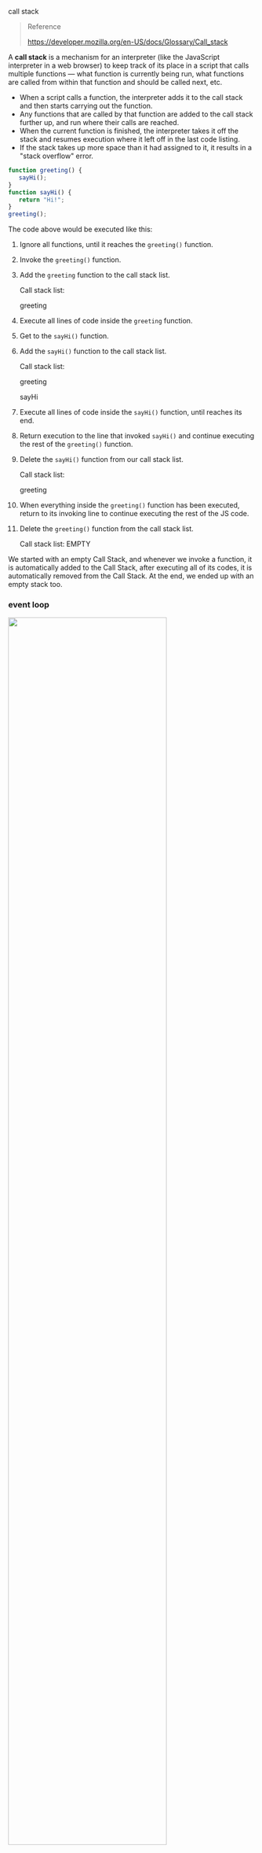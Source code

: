 call stack

> Reference
>
> https://developer.mozilla.org/en-US/docs/Glossary/Call_stack

A **call stack** is a mechanism for an interpreter (like  the JavaScript interpreter in a web browser) to keep track of its place  in a script that calls multiple functions — what function is currently being run, what functions are called from within that function and should be called next, etc.

- When a script calls a function, the interpreter adds it to the call stack and then starts carrying out the function.
- Any functions that are called by that function are added to the call stack further up, and run where their calls are reached.
- When the current function is finished, the interpreter takes it off  the stack and resumes execution where it left off in the last code  listing.
- If the stack takes up more space than it had assigned to it, it results in a "stack overflow" error.



```js
function greeting() {
   sayHi();
}
function sayHi() {
   return "Hi!";
}
greeting();
```

The code above would be executed like this:

1. Ignore all functions, until it reaches the `greeting()` function.

2. Invoke the `greeting()` function.

3. Add the `greeting` function to the call stack list.

   Call stack list:

   greeting

4. Execute all lines of code inside the `greeting` function.

5. Get to the `sayHi()` function.

6. Add the `sayHi()` function to the call stack list.

   Call stack list:

   greeting

   sayHi

7. Execute all lines of code inside the `sayHi()` function, until reaches its end.

8. Return execution to the line that invoked `sayHi()` and continue executing the rest of the `greeting()` function.

9. Delete the `sayHi()` function from our call stack list.

   Call stack list:

   greeting

10. When everything inside the `greeting()` function has been executed, return to its invoking line to continue executing the rest of the JS code.

11. Delete the `greeting()` function from the call stack list.

    Call stack list: EMPTY


We started with an empty Call Stack, and whenever we invoke a function,  it is automatically added to the Call Stack, after executing all of its  codes, it is automatically removed from the Call Stack. At the end, we  ended up with an empty stack too.



### event loop

<img width="80%" src="https://user-gold-cdn.xitu.io/2017/11/21/15fdd88994142347?imageView2/0/w/1280/h/960/ignore-error/1" />



主线程内的任务为空时，会去检查Event Queue的函数



 ```js
let data = [];
$.ajax({
    url:www.javascript.com,
    data:data,
    success:() => {
        console.log('发送成功!');
    }
})
console.log('代码执行结束');
 ```

1. ajax进入Event Table，注册回调函数`success`
2. 执行`console.log('代码执行结束')`
3. ajax事件完成，回调函数`success`进入Event Queue
4. 主线程从Event Queue读取回调函数，执行`success`

 

### setTimeout

It's important to note that setTimeout(..) doesn't put your callback on the event loop queue. What it does is set up a timer; when the timer expires, the environment places your callback into the event loop, such that some future tick will pick it up and execute it.



 ```js
setTimeout(() => {
    task();
},3000);
sleep(10000000);
 ```

1. `task()`进入Event Table，计时开始
2. 执行`sleep`
3. 3秒到了，计时事件`timeout`完成，`task()`进入Event Queue，等待主线程
4. `sleep`执行完
5. 扫描Event Queue，`task()`进入主线程执行

 

###  setInterval

`setInterval(fn,ms)`每过`ms`秒，`fn`进入Event Queue

fn执行时间大于ms时，看起来fn连续执行，没有间隔



### task

> Reference
>
> https://juejin.im/post/59e85eebf265da430d571f89

Microtasks(微任务) include process.nextTick, promise, Object.observe and MutationObserver 

Macrotasks(宏任务) include script, setTimeout, setInterval, setImmediate, I/O and UI rendering



<img width="85%" src="https://user-gold-cdn.xitu.io/2017/11/21/15fdcea13361a1ec?imageView2/0/w/1280/h/960/ignore-error/1" />



So the correct sequence of an event loop looks like this:

1.Execute synchronous codes, which belongs to macrotask

2.Once call stack is empty, query if any microtasks need to be executed

3.Execute all the microtasks

4.If necessary, render the UI

5.Then start the next round of the Event loop, and execute the asynchronous operations in the macrotask

 

example a：

```js
setTimeout(function() {
    console.log('setTimeout');
})

new Promise(function(resolve) {
    console.log('promise');
    resolve();
}).then(function() {
    console.log('then');
})

console.log('console');

//promise
//console
//then
//setTimeout
```

第一轮事件循环

1. 宏任务script进入主线程
2. `setTimeout`的回调函数注册后分发到宏任务Event Queue
3. `new Promise`立即执行，`then`函数分发到微任务Event Queue
4. 立即执行`console.log()`
5. 宏任务script执行结束
6. 检查微任务Event Queue，执行`then`

第二轮事件循环

1. 检查宏任务Event Queue，执行`setTimeout`的回调函数



example b：

```js
console.log('1');

setTimeout(function() {
    console.log('2');
    process.nextTick(function() {
        console.log('3');
    })
    new Promise(function(resolve) {
        console.log('4');
        resolve();
    }).then(function() {
        console.log('5')
    })
})
process.nextTick(function() {
    console.log('6');
})
new Promise(function(resolve) {
    console.log('7');
    resolve();
}).then(function() {
    console.log('8')
})

setTimeout(function() {
    console.log('9');
    process.nextTick(function() {
        console.log('10');
    })
    new Promise(function(resolve) {
        console.log('11');
        resolve();
    }).then(function() {
        console.log('12')
    })
})

// 1 7 6 8 2 4 3 5 9 11 10 12
```

第一轮事件循环

1. 宏任务script进入主线程

2. 执行`console.log('1')`

3. `setTimeout `回调函数被分发到宏任务Event Queue中，记为`setTimeout1`

   微任务：

   宏任务：  setTimeout1

4. `process.nextTick() `回调函数分发到微任务Event Queue中，记为`process1`

   微任务：process1

   宏任务：  setTimeout1

5. `new Promise`直接执行，`then`分发到微任务Event Queue中，记为`then1`

   微任务：process1，then1

   宏任务：  setTimeout1

6. `setTimeout `回调函数分发到宏任务Event Queue中，记为`setTimeout2`

   微任务：process1，then1

   宏任务：  setTimeout1，setTimeout2

7. 宏任务script结束

8. 检查微任务，执行`process1`

9. 检查微任务，执行`then1`

第二轮事件循环

1. 执行宏任务`setTimeout1`，原理同上

 第三轮事件循环

1. 执行宏任务`setTimeout2`，原理同上



疑问：用nodejs执行会有差异，`setTimeout1`和`setTimeout2`同时执行

 

<img src="https://user-gold-cdn.xitu.io/2017/11/21/15fdd96beade6575?imageView2/0/w/1280/h/960/ignore-error/1" />

### primitive

> Reference
>
> https://developer.mozilla.org/en-US/docs/Glossary/Primitive
>
> https://justjavac.com/javascript/2012/12/22/javascript-values-not-everything-is-an-object.html

A **primitive** (primitive value, primitive data type) is data that is not an [object](https://developer.mozilla.org/en-US/docs/Glossary/object) and has no [methods](https://developer.mozilla.org/en-US/docs/Glossary/method). In [JavaScript](https://developer.mozilla.org/en-US/docs/Glossary/JavaScript), there are 6 primitive data types: [string](https://developer.mozilla.org/en-US/docs/Glossary/string), [number](https://developer.mozilla.org/en-US/docs/Glossary/number), [boolean](https://developer.mozilla.org/en-US/docs/Glossary/boolean), [null](https://developer.mozilla.org/en-US/docs/Glossary/null), [undefined](https://developer.mozilla.org/en-US/docs/Glossary/undefined), [symbol](https://developer.mozilla.org/en-US/docs/Glossary/symbol) (new in [ECMAScript](https://developer.mozilla.org/en-US/docs/Glossary/ECMAScript) 2015).



All primitives are **immutable,** i.e., they cannot be  altered. It is important not to confuse a primitive itself with a  variable assigned a primitive value. The variable may be reassigned a  new value, but the existing value can not be changed in the ways that  objects, arrays, and functions can be altered.



占用空间固定，保存在栈中（当一个方法执行时，每个方法都会建立自己的内存栈，在这个方法内定义的变量将会逐个放入这块栈内存里，随着方法的执行结束，这个方法的内存栈也将自然销毁了。因此，所有在方法中定义的变量都是放在栈内存中的；栈中存储的是基础变量以及一些对象的引用变量，基础变量的值是存储在栈中，而引用变量存储在栈中的是指向堆中的数组或者对象的地址



A primitive type has a fixed size in memory. For example, a number occupies eight bytes of memory, and a boolean value can be represented with only one bit. The number type is the largest of the primitive types. If each JavaScript variable reserves eight bytes of memory, the variable can directly hold any primitive value.



```js
//1.原始值不可变
var str = "abc";
str.foo = 123;
str.foo //undefined

//2.原始值没有内部标识，按值比较
"abc" === "abc"
true
```



隐式转换：

```js
Boolean(undefined)//false
Boolean(0)//false
'1'+2 //12
Boolean('false')//true
Boolean('undefined')//true
3 + true; // 4
```



转换成false：

"" 空字串
0, -0, NaN
null
undefined
false





### object

占用空间不固定，保存在堆中（当我们在程序中创建一个对象时，这个对象将被保存到运行时数据区中，以便反复利用（因为对象的创建成本通常较大），这个运行时数据区就是堆内存。堆内存中的对象不会随方法的结束而销毁，即使方法结束后，这个对象还可能被另一个引用变量所引用（方法的参数传递时很常见），则这个对象依然不会被销毁，只有当一个对象没有任何引用变量引用它时，系统的垃圾回收机制才会在核实的时候回收它



分为：

原始值的包装器：`Boolean`, `Number`, `String`

`[]` 就是 `new Array()`

`{}` 就是 `new Object()`

`function() {}` 就是 `new Function()`

`/\s*/` 就是  `new RegExp("\\s*")`

`new Date("2011-12-24")`



特点：

```js
//1.可变
var obj = {};
obj.foo = 123;
obj.foo//123

//2.每个对象都有自己唯一的标识符，通过字面量或构造函数创建的对象和任何其他对象都不相等
{} === {}
false

//对象是通过引用来比较的，只有两个对象有相同的标识，才认为这个对象是相等的
var obj = {};
obj === obj

//3.变量保存了对象的引用，因此，如果两个变量应用了相同的对象——我们改变其中一个变量时，两一个也会随之改变
var var1 = {};
var var2 = var1;
var1.foo = 123;
var2.foo //123
```



```js
Object.prototype.toString.call(1) // "[object Number]"
Object.prototype.toString.call('hi') // "[object String]"
Object.prototype.toString.call({a:'hi'}) // "[object Object]"
Object.prototype.toString.call([1,'a']) // "[object Array]"
Object.prototype.toString.call(true) // "[object Boolean]"
Object.prototype.toString.call(() => {}) // "[object Function]"
Object.prototype.toString.call(null) // "[object Null]"
Object.prototype.toString.call(undefined) // "[object Undefined]"
Object.prototype.toString.call(Symbol(1)) // "[object Symbol]"
```



#### wrap

```js
typeof "abc" //'string'
typeof new String("abc") //'object'

"abc" instanceof String //false
new String("abc") instanceof String //true

"abc" === new String("abc") //false

var a = new String("abc");
var b = new String("abc");
a == b //false
a == a //true
```



### == & ===

```js
//两个变量指向同一个对象
var a1 = ['Hi!'];
var a2 = a1;
console.log(a1 === a2); // true

//两个变量指向不同对象
var b1 = ["Hi!"];
var b2 = ["Hi!"];
console.log(b1 === b2); // false

//比较对象的值
var arr1str = JSON.stringify(arr1);
var arr2str = JSON.stringify(arr2);
console.log(arr1str === arr2str); // true

//隐式转换
```



### reference types

> Reference
>
> https://www.cnblogs.com/leiting/p/8081413.html
>
> https://blog.fundebug.com/2017/08/09/explain_value_reference_in_js/

```js
//1.值传递
function multiply(x, y) {
    return x * y;
}
multiply(2, 3);

//2.引用传递
function change(person) {
    person.age = 25;
    return person;
}
var alex = {
    name: 'Alex',
    age: 30
};
var changedAlex = change(alex);
console.log(alex); // { name: 'Alex', age: 25 }
console.log(changedAlex); // { name: 'Alex', age: 25 }
```





### this

> Reference
>
> https://www.jianshu.com/p/6b4333e78bf5
>
> https://juejin.im/post/5b9f176b6fb9a05d3827d03f

this是函数运行时所在的环境对象

this 指向最后调用它的对象

箭头函数的 this 始终指向函数定义时的 this，而非执行时

匿名函数的 this 指向 window

```js
//===example1===
var x = 1;
function test() {
    //this -> window
    console.log(this.x);
}
test();  // 1

//===example2===
var obj = {
    x: 1,
    y: function foo() {
        //this -> obj
        console.log(this.x);
    }
};
obj.y(); // 1

//====example3===
var x = 2;
function test() {
    this.x = 1;
}
//this -> obj
var obj = new test();
obj.x // 1
```



1. 隐式绑定

   ```js
   const user = {
       name: 'Tyler',
       greet() {
           console.log(this.name);
       }
   };
   user.greet();
   ```

2. 显式绑定

   ```js
   function greet () {
       alert(`Hello, my name is ${this.name}`)
   };
   
   const user = {
       name: 'Tyler',
       age: 27,
   };
   
   greet.call(user);
   ```

3. new 绑定

   ```js
   function User (name, age) {
     this.name = name
     this.age = age
   };
   
   const me = new User('Tyler', 27);//this指向新对象
   ```

4. window 绑定

   ```js
   window.age = 27
   
   function sayAge () {
       console.log(`My age is ${this.age}`)
   }
   
   sayAge ();
   ```



改变this指向

- 使用 ES6 的箭头函数
- 在函数内部使用 `_this = this`
- 使用 `apply`、`call`、`bind`
- new 实例化一个对象



#### apply

改变函数的指向，参数是一个数组，参数为空时，指向全局对象

```js
var x = 0;
var obj = {
    x: 1,
    y: function foo() {
        console.log(this.x);
    }
};

//this -> window
obj.y.apply(); // 0
//this -> obj
obj.y.apply(obj); //1
```



#### call

跟apply相似，传的参数是一个个的



#### bind

跟call相似，但返回一个函数

```js
function greet() {
    console.log(this.name);
}

const user = {
    name: "Tyler"
};

const newFn = greet.bind(user);
newFn(); //Tyler
```



### MVVM

In the JQuery period, if you need to refresh the UI, you need to get the corresponding DOM and then update the UI, so the data and business logic are strongly-coupled with the page.

 

In MVVM, the UI is driven by data. Once the data is changed, the corresponding UI will be refreshed. If the UI changes, the corresponding data will also be changed. In this way, we can only care about the data flow in business processing without dealing with the page directly. ViewModel only cares about the processing of data and business and does not care how View handles data. In this case, we can separate the View from the Model. If either party changes, it does not necessarily need to change the other party, and some reusable logic can be placed in a ViewModel, allowing multiple Views to reuse this ViewModel.

 

In MVVM, the core is the two-way binding of data, such as dirty checking by Angular and data hijacking in Vue.



### DOM

> Reference
>
> https://javascript.ruanyifeng.com/dom/node.html

DOM（Document Object Model）：JavaScript 操作网页的接口，它的作用是将网页转为一个 JavaScript 对象，从而可以用脚本进行各种操作

浏览器会根据 DOM 模型，将结构化文档（比如 HTML 和 XML）解析成一系列的节点，再由这些节点组成一个树状结构（DOM Tree）。所有的节点和最终的树状结构，都有规范的对外接口



Node：DOM 的最小组成单位

DOM 树：由各种不同类型的节点组成



**7种节点**

Document

Element

Attribute

Text

DocumentFragment

DocumentType

Comment



**节点的三种关系（除根节点）**

parentNode：直接的上级节点

childNodes：直接的下级节点

sibling：拥有同一个父节点的节点



**Node 接口的属性**

```js
Node.nodeType
Node.nodeName
Node.nodeValue
Node.textContent //后代节点的文本内容
Node.baseURI
Node.ownerDocument //返回当前节点所在的顶层文档对象
Node.nextSibling //当前节点的下一个节点
Node.previousSibling //当前节点的上一个节点
Node.parentNode
Node.parentElement //当前节点的父元素节点
Node.firstChild
Node.lastChild
Node.childNodes //当前节点的所有子节点
Node.isConnected //当前节点是否在文档之中
```



**Node接口方法**

```js
Node.appendChild()
Node.hasChildNodes()
Node.cloneNode()
Node.insertBefore()
Node.removeChild()
Node.replaceChild()
Node.contains()
Node.compareDocumentPosition()
Node.isEqualNode()
Node.isSameNode()
Node.normalize()
Node.getRootNode()
```



**NodeList 接口**

```js
NodeList.prototype.length
NodeList.prototype.forEach()
NodeList.prototype.item() //成员的位置
NodeList.prototype.keys()
NodeList.prototype.values()
NodeList.prototype.entries()
```



**ParentNode 接口**

```js
ParentNode.children
ParentNode.firstElementChild
ParentNode.lastElementChild
ParentNode.childElementCount
ParentNode.append()
ParentNode.prepend()
```



**ChildNode 接口**

```js
ChildNode.remove()
ChildNode.before()
ChildNode.after()
ChildNode.replaceWith()
```



###  new

> Reference
>
> http://javascript.ruanyifeng.com/oop/basic.html

构造函数名首字母大写

函数内的`this`是对象实例

`new`执行构造函数，返回一个实例对象

```js
var Vehicle = function () {
    'use strict';//防止this指向全局对象
    this.price = 1000;
};
var v = new Vehicle();
v.price // 1000
```

 

 new执行步骤

1. 创建一个空对象，作为将要返回的对象实例
2. 将这个空对象的原型，指向构造函数的`prototype`属性
3. 将这个空对象赋值给函数内部的`this`关键字
4. 开始执行构造函数内部的代码



```js
function _new(/* 构造函数 */ constructor, /* 构造函数参数 */ params) {
    // 将 arguments 对象转为数组
    var args = [].slice.call(arguments);
    // 取出构造函数
    var constructor = args.shift();
    // 创建一个空对象，继承构造函数的 prototype 属性
    var context = Object.create(constructor.prototype);
    // 执行构造函数
    var result = constructor.apply(context, args);
    // 如果返回结果是对象，就直接返回，否则返回 context 对象
    return (typeof result === 'object' && result != null) ? result : context;
}

// 实例
var actor = _new(Person, '张三', 28);
```



`new`命令调用时，`new.target`指向当前函数

```js
function f() {
    console.log(new.target === f);
}

f() // false
new f() // true
```



Object.create()

```js
var person1 = {
    name: 'Tom',
    age: 38,
    greeting: function() {
        console.log('Hi! I\'m ' + this.name + '.');
    }
};

var person2 = Object.create(person1);

person2.name
person2.greeting()
```



### prototype

> Reference
>
> https://developer.mozilla.org/en-US/docs/Web/JavaScript/Inheritance_and_the_prototype_chain
>
> https://github.com/bigdots/blog/issues/1
>
> https://blog.csdn.net/SpicyBoiledFish/article/details/71123162
>
> https://blog.csdn.net/cecilia620/article/details/71158048
>
> https://www.jianshu.com/p/15ac7393bc1f
>
> https://github.com/stone0090/javascript-lessons/tree/master/2.5-Prototype

JavaScript is a bit confusing for developers experienced in  class-based languages (like Java or C++), as it is dynamic and does not  provide a `class` implementation per se (the `class` keyword is introduced in ES2015, but is syntactical sugar, JavaScript remains prototype-based).

When it comes to inheritance, JavaScript only has one construct:  objects. Each object has a private property which holds a link to  another object called its **prototype**. That prototype object has a prototype of its own, and so on until an object is reached with `null` as its prototype. By definition, `null` has no prototype, and acts as the final link in this **prototype chain**.



<img src="https://www.ibm.com/developerworks/cn/web/1306_jiangjj_jsinstanceof/figure1.jpg" />



```js
let f = function () {
   this.a = 1;
   this.b = 2;
}
let o = new f(); // {a: 1, b: 2}

f.prototype.b = 3;
f.prototype.c = 4;

// {a: 1, b: 2} ---> {b: 3, c: 4} ---> Object.prototype ---> null
console.log(o.a); // 1
console.log(o.b); // 2
console.log(o.c); // 4
console.log(o.d); // undefined
```



```js
var a = {a: 1};
// a ---> Object.prototype ---> null

var b = Object.create(a);
// b ---> a ---> Object.prototype ---> null
console.log(b.a); // 1 (inherited)

var c = Object.create(b);
// c ---> b ---> a ---> Object.prototype ---> null

var d = Object.create(null);
// d ---> null
console.log(d.hasOwnProperty);
// undefined, because d doesn't inherit from Object.prototype
```



构造函数、原型对象、实例化对象三者的关系 

<img src="https://img-blog.csdn.net/20170503151554392?watermark/2/text/aHR0cDovL2Jsb2cuY3Nkbi5uZXQvU3BpY3lCb2lsZWRGaXNo/font/5a6L5L2T/fontsize/400/fill/I0JBQkFCMA==/dissolve/70/gravity/Center" /> 



<img src="https://img-blog.csdn.net/20170503152146141?watermark/2/text/aHR0cDovL2Jsb2cuY3Nkbi5uZXQvU3BpY3lCb2lsZWRGaXNo/font/5a6L5L2T/fontsize/400/fill/I0JBQkFCMA==/dissolve/70/gravity/Center" /> 



configurable

```js 
var person = { name: 'TOM' } 
delete person.name; // true 

Object.defineProperty(person, 'name', { 
    configurable: false, 
    value: 'Jake' 
}) 
delete person.name // false 
console.log(person.name) // Jake 
person.name = "alex";  
console.log(person.name) // Jake 
```




 writable

```js 
var person = { name: 'TOM' }
person.name = 'Jake';
console.log(person.name);

Object.defineProperty(person, 'name', {
    writable: false 
})
person.name = 'alex';
console.log(person.name); // Jake
```

 

get/set

```js 
var person = {}
Object.defineProperties(person, {
    name: { value: 'Jake', configurable: true }, 
    age: {
        get: function() { return this.value || 22 },
        set: function(value) { this.value = value }
    }
})
 
person.name // Jake
person.age // 22
```

  

```js 
var person = {}
Object.defineProperty(person, 'name', {
    value: 'alex',
    writable: false,
    configurable: false
})
var descripter = Object.getOwnPropertyDescriptor(person, 'name');
console.log(descripter);

/*descripter = {
    configurable: false,
    enumerable: false,
    value: 'alex',
    writable: false
}*/
```



重写原型

```js
function Person(){}

Person.prototype = {
    constructor : Person,
    name : "Stone",
    age : 28,
    job: "Software Engineer",
    sayName : function () {
        console.log(this.name);
    }
};
```



```js
function Person(name, age, job){
    this.name = name;
    this.age = age;
    this.job = job;
    //私有在构造函数内定义
    this.friends = ["ZhangSan", "LiSi"];
}

Person.prototype = {
    constructor : Person,
    //共享函数用原型定义
    sayName : function(){
        console.log(this.name);
    }
}

var person1 = new Person("Stone", 28, "Software Engineer");
var person2 = new Person("Sophie", 29, "English Teacher");

person1.friends.push("WangWu");
console.log(person1.friends);    // "ZhangSan,LiSi,WangWu"
console.log(person2.friends);    // "ZhangSan,LiSi"
console.log(person1.friends === person2.friends);    // false
console.log(person1.sayName === person2.sayName);    // true
```



### Grammar and types

**Declarations**

var: Declares a variable, optionally initializing it to a value.

let: Declares a block-scoped, local variable, optionally initializing it to a value.

const: Declares a block-scoped, read-only named constant.



**Variable scope**

```js
if (true) {
  let y = 5;
}
console.log(y);  // ReferenceError: y is not defined
```



**Variable hoisting**

```js
/**
 * Example 1
 */
console.log(x === undefined); // true
var x = 3;

/**
 * Example 2
 */
// will return a value of undefined
var myvar = 'my value';
 
(function() {
  console.log(myvar); // undefined
  var myvar = 'local value';
})();
```



**Function hoisting**

```js
/* Function declaration */

foo(); // "bar"

function foo() {
  console.log('bar');
}


/* Function expression */

baz(); // TypeError: baz is not a function

var baz = function() {
  console.log('bar2');
};
```



**Data types**

The latest ECMAScript standard defines seven data types:

- Six data types that are primitives:
  - Boolean. true and false.
  - null. A special keyword denoting a null value. Because JavaScript is case-sensitive, null is not the same as Null, NULL, or any other variant.
  - undefined. A top-level property whose value is not defined.
  - Number. An integer or floating point number. For example: 42 or 3.14159.
  - String. A sequence of characters that represent a text value. For example:  "Howdy"
  - Symbol (new in ECMAScript 2015). A data type whose instances are unique and immutable.
- and Object



**Data type conversion**

```js
'37' - 7 // 30
'37' + 7 // "377"
```



### Control flow and error handling

**Block statement**

```js
var x = 1;
{
  var x = 2;
}
console.log(x); // outputs 2
```



**Conditional statements**

```js
if (condition) {
  statement_1;
} else {
  statement_2;
}
```



**Exception handling statements**

```js
throw 'Error2';   // String type
throw 42;         // Number type
throw true;       // Boolean type
throw {toString: function() { return "I'm an object!"; } };
```



```js
// Create an object type UserException
function UserException(message) {
  this.message = message;
  this.name = 'UserException';
}

// Make the exception convert to a pretty string when used as a string 
// (e.g. by the error console)
UserException.prototype.toString = function() {
  return this.name + ': "' + this.message + '"';
}

// Create an instance of the object type and throw it
throw new UserException('Value too high');
```



```js
function getMonthName(mo) {
  mo = mo - 1; // Adjust month number for array index (1 = Jan, 12 = Dec)
  var months = ['Jan', 'Feb', 'Mar', 'Apr', 'May', 'Jun', 'Jul',
                'Aug', 'Sep', 'Oct', 'Nov', 'Dec'];
  if (months[mo]) {
    return months[mo];
  } else {
    throw 'InvalidMonthNo'; //throw keyword is used here
  }
}

try { // statements to try
  monthName = getMonthName(myMonth); // function could throw exception
}
catch (e) {
  monthName = 'unknown';
  logMyErrors(e); // pass exception object to error handler -> your own function
}
```



```js
openMyFile();
try {
  writeMyFile(theData); //This may throw an error
} catch(e) {  
  handleError(e); // If we got an error we handle it
} finally {
  closeMyFile(); // always close the resource
}
```



```js
function doSomethingErrorProne() {
  if (ourCodeMakesAMistake()) {
    throw (new Error('The message'));
  } else {
    doSomethingToGetAJavascriptError();
  }
}
....
try {
  doSomethingErrorProne();
} catch (e) {
  console.log(e.name); // logs 'Error'
  console.log(e.message); // logs 'The message' or a JavaScript error message)
}
```



**Promise**

A `Promise` is in one of these states:

- *pending*: initial state, not fulfilled or rejected.
- *fulfilled*: successful operation
- *rejected*: failed operation.
- *settled*: the Promise is either fulfilled or rejected, but not pending.

<img src="https://mdn.mozillademos.org/files/8633/promises.png">



### Loops and iteration

**for statement**
**do...while statement**

```js
var i = 0;
do {
  i += 1;
  console.log(i);
} while (i < 5);
```



**while statement**

```js
var n = 0;
var x = 0;
while (n < 3) {
  n++;
  x += n;
}
```



**labeled statement**

```js
markLoop:
while (theMark == true) {
   doSomething();
}
```



**break statement**

```js
for (var i = 0; i < a.length; i++) {
  if (a[i] == theValue) {
    break;
  }
}
```



**continue statement**

```js
var i = 0;
var n = 0;
while (i < 5) {
  i++;
  if (i == 3) {
    continue;
  }
  n += i;
  console.log(n);
}
//1,3,7,12
```



**for...in statement**

```js
var arr = [3, 5, 7];
arr.foo = 'hello';

for (var i in arr) {
   console.log(i); // logs "0", "1", "2", "foo"
}
```



**for...of statement**

```js
var arr = [3, 5, 7];
arr.foo = 'hello';

for (var i of arr) {
   console.log(i); // logs 3, 5, 7
}
```



### Functions



**recursion**

A function can refer to and call itself.

```js
function factorial(n) {
    console.trace();//查看调用栈
    if (n === 0) {
        return 1
    }
    return n * factorial(n - 1)
}
```



<img width="65%" src="https://user-gold-cdn.xitu.io/2017/6/20/d28ba98f3835845671655db33dfe14bb?imageView2/0/w/1280/h/960/ignore-error/1" />



尾递归：是一种递归的写法，避免不断将函数压栈最终导致堆栈溢出。通过设置一个累加参数，并且每一次都将当前的值累加上去，然后递归调用

```js
function factorial(n, total = 1) {
    console.trace();//查看调用栈
    if (n === 0) {
        return total
    }
    return factorial(n - 1, n * total)
}
factorial(3);
```



函数之间没有依赖关系，调用后可进行垃圾回收

factorial(3, 1)
factorial(2, 3)
factorial(1, 6)
factorial(0, 6)



补充：

Nodejs需要使用`strict mode`和`--harmony_tailcalls`开启尾递归(proper tail call)

```shell
node --harmony_tailcalls factorial.js
```



**Closures**

Closures are one of the most powerful features of JavaScript. JavaScript
allows for the nesting of functions and grants the inner function full 
access to all the variables and functions defined inside the outer 
function (and all other variables and functions that the outer function 
has access to). However, the outer function does not have access to the 
variables and functions defined inside the inner function. This provides
a sort of encapsulation for the variables of the inner function. Also, 
since the inner function has access to the scope of the outer function, 
the variables and functions defined in the outer function will live 
longer than the duration of the outer function execution, if the inner 
function manages to survive beyond the life of the outer function. A 
closure is created when the inner function is somehow made available to 
any scope outside the outer function.



闭包：有权访问另一个函数作用域中的变量的函数

通常，函数的作用域及其所有变量都会在函数执行结束后被销毁。但是，在创建了一个闭包以后，这个函数的作用域就会一直保存到闭包不存在为止

应用：设计私有的方法和变量

缺点：减慢处理速度，内存消耗



**Arguments object**

```js
function myConcat(separator) {
   var result = ''; // initialize list
   var i;
   // iterate through arguments
   for (i = 1; i < arguments.length; i++) {
      result += arguments[i] + separator;
   }
   return result;
}

// returns "red, orange, blue, "
myConcat(', ', 'red', 'orange', 'blue');
```



### Expressions and operators

**Bitwise operators**

The operands of all bitwise operators are converted to signed 32-bit  integers in two's complement format. Two's complement format means that a number's negative counterpart (e.g. 5 vs. -5) is all the number's bits  inverted (bitwise NOT of the number, a.k.a. ones' complement of the  number) plus one. For example, the following encodes the integer 314:



```
00000000000000000000000100111010
```

The following encodes `~314`, i.e. the ones' complement of `314`:

```
11111111111111111111111011000101
```

Finally, the following encodes `-314,` i.e. the two's complement of `314`:

```
11111111111111111111111011000110
```



-7>>1 = -4

```
00000000 00000000 00000000 00000111 //7
11111111 11111111 11111111 11111001 //-7
11111111 11111111 11111111 11111100	//-7>>1
00000000 00000000 00000000 00000100 //4
10000000 00000000 00000000 00000100 //-4
```



 -1>>>4 = ox0FFFFFFF

```
00000000 00000000 00000000 00000001 //1
11111111 11111111 11111111 11111111 //-1
00001111 11111111 11111111 11111111 //-1>>>4
```



**Unary operators**

delete

```js
x = 42;
var y = 43;
myobj = new Number();
myobj.h = 4;    // create property h
delete x;       // returns true (can delete if declared implicitly)
delete y;       // returns false (cannot delete if declared with var)
delete Math.PI; // returns false (cannot delete predefined properties)
delete myobj.h; // returns true (can delete user-defined properties)
delete myobj;   // returns true (can delete if declared implicitly)
```



typeof

```js
var myFun = new Function('5 + 2');
var shape = 'round';
var size = 1;
var foo = ['Apple', 'Mango', 'Orange'];
var today = new Date();

typeof myFun;       // returns "function"
typeof shape;       // returns "string"
typeof size;        // returns "number"
typeof foo;         // returns "object"
typeof today;       // returns "object"
typeof doesntExist; // returns "undefined"
```



**Relational operators**

```js
// Arrays
var trees = ['redwood', 'bay', 'cedar', 'oak', 'maple'];
0 in trees;        // returns true
3 in trees;        // returns true
6 in trees;        // returns false
'bay' in trees;    // returns false (you must specify the index number,
                   // not the value at that index)
'length' in trees; // returns true (length is an Array property)

// built-in objects
'PI' in Math;          // returns true
var myString = new String('coral');
'length' in myString;  // returns true

// Custom objects
var mycar = { make: 'Honda', model: 'Accord', year: 1998 };
'make' in mycar;  // returns true
'model' in mycar; // returns true
```



### Numbers and dates

**Numbers**

- Decimal numbers

  ```js
  1234567890
  42
  
  // Caution when using leading zeros:
  
  0888 // 888 parsed as decimal
  0777 // parsed as octal in non-strict mode (511 in decimal)
  /*
  Note that decimal literals can start with a zero (0) followed by another decimal digit, but if every digit after the leading 0 is smaller than 8, the number gets parsed as an octal number.
  */
  ```

- Binary numbers

  ```js
  var FLT_SIGNBIT  = 0b10000000000000000000000000000000; // 2147483648
  var FLT_EXPONENT = 0b01111111100000000000000000000000; // 2139095040
  var FLT_MANTISSA = 0B00000000011111111111111111111111; // 8388607
  ```


- Octal numbers

  ```js
  var n = 0755; // 493
  var m = 0644; // 420
  
  var a = 0o10; // ES2015: 8
  ```


- Hexadecimal numbers

  ```js
  0xFFFFFFFFFFFFFFFFF // 295147905179352830000
  0x123456789ABCDEF   // 81985529216486900
  0XA                 // 10
  ```


- Exponentiation

  ```js
  1E3   // 1000
  2e6   // 2000000
  0.1e2 // 10
  ```



JavaScript 内部，所有数字都是以64位浮点数形式储存

根据国际标准 IEEE 754，JavaScript 浮点数的64个二进制位

- 第1位：符号位，`0`表示正数，`1`表示负数
- 第2位到第12位（共11位）：指数部分，表示数值的大小( 0 ~ 2047 )
- 第13位到第64位（共52位）：小数部分（即有效数字），表示数值的精度( -2^53 ~ 2^53 )



```js
//浮点数不是精确的值
0.1 + 0.2 === 0.3	//false
0.3 / 0.1	// 2.9999999999999996
(0.3 - 0.2) === (0.2 - 0.1)	// false
```



### Regular expressions

```js
var myRe = /d(b+)d/g;
var myArray = myRe.exec('cdbbdbsbz');
```



```js
var re = /(\w+)\s(\w+)/;
var str = 'John Smith';
var newstr = str.replace(re, '$2, $1');
console.log(newstr);

// "Smith, John"
```



```js
var re = /\w+\s/g;
var str = 'fee fi fo fum';
var myArray = str.match(re);
console.log(myArray);

// ["fee ", "fi ", "fo "]
```



### Working with objects
### Details of the object model
### Using promises
### Iterators and generators
### Meta programming


